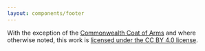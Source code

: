 ```yaml
---
layout: components/footer
---
```


With the exception of the [Commonwealth Coat of Arms](https://www.dpmc.gov.au/government/commonwealth-coat-arms) and where otherwise noted, this work is [licensed under the CC BY 4.0 license](https://creativecommons.org/licenses/by/4.0/).
